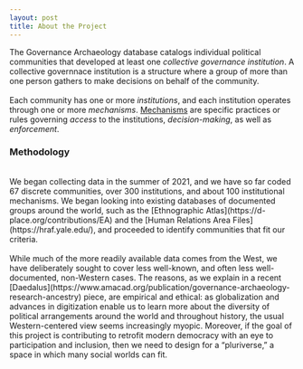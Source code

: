 ```yaml
---
layout: post
title: About the Project
---
```


The Governance Archaeology database catalogs individual political communities that developed at least one _collective governance institution_. A collective governnace institution is a structure where a group of more than one person gathers to make decisions on behalf of the community.
<br>
<br>
Each community has one or more _institutions_, and each institution operates through one or more _mechanisms_. [Mechanisms](https://excavations.digital/taxonomy/) are specific practices or rules governing _access_ to the institutions, _decision-making_, as well as _enforcement_. 

### Methodology
<br>
We began collecting data in the summer of 2021, and we have so far coded 67 discrete communities, over 300 institutions, and about 100 institutional mechanisms. We began looking into existing databases of documented groups around the world, such as the [Ethnographic Atlas](https://d-place.org/contributions/EA) and the [Human Relations Area Files](https://hraf.yale.edu/), and proceeded to identify communities that fit our criteria. 
<br><br>
While much of the more readily available data comes from the West, we have deliberately sought to cover less well-known, and often less well-documented, non-Western cases. The reasons, as we explain in a recent [Daedalus](https://www.amacad.org/publication/governance-archaeology-research-ancestry) piece, are empirical and ethical: as globalization and advances in digitization enable us to learn more about the  diversity of political arrangements around the world and throughout history, the usual Western-centered view seems increasingly myopic. Moreover, if the goal of this project is contributing to retrofit modern democracy with an eye to participation and inclusion, then we need to design for a “pluriverse,” a space in which many social worlds can fit.  
